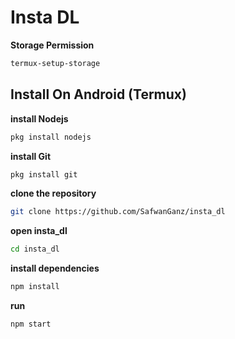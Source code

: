 # Insta DL


**Storage Permission**
```bash
termux-setup-storage
```

## Install On Android (Termux)

**install Nodejs**
```bash
pkg install nodejs
```

**install Git**
```bash
pkg install git
```

**clone the repository**
```bash
git clone https://github.com/SafwanGanz/insta_dl
```

**open insta_dl**
```bash
cd insta_dl
```

**install dependencies**
```bash
npm install
```

**run**
```bash
npm start
```

